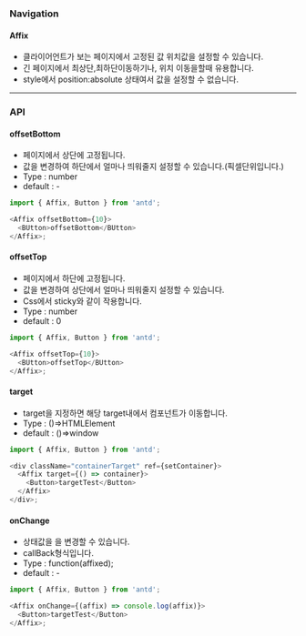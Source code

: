 ### Navigation

#### Affix

- 클라이어언트가 보는 페이지에서 고정된 값 위치값을 설정할 수 있습니다.
- 긴 페이지에서 최상단,최하단이동하기나, 위치 이동을할때 유용합니다.
- style에서 position:absolute 상태여서 값을 설정할 수 없습니다.

---

### API

#### offsetBottom

- 페이지에서 상단에 고정됩니다.
- 값을 변경하여 하단에서 얼마나 띄워줄지 설정할 수 있습니다.(픽셀단위입니다.)
- Type : number
- default : -

```js
import { Affix, Button } from 'antd';

<Affix offsetBottom={10}>
  <BUtton>offsetBottom</BUtton>
</Affix>;
```

#### offsetTop

- 페이지에서 하단에 고정됩니다.
- 값을 변경하여 상단에서 얼마나 띄워줄지 설정할 수 있습니다.
- Css에서 sticky와 같이 작용합니다.
- Type : number
- default : 0

```js
import { Affix, Button } from 'antd';

<Affix offsetTop={10}>
  <BUtton>offsetTop</BUtton>
</Affix>;
```

#### target

- target을 지정하면 해당 target내에서 컴포넌트가 이동합니다.
- Type : ()=>HTMLElement
- default : ()=>window

```js
import { Affix, Button } from 'antd';

<div className="containerTarget" ref={setContainer}>
  <Affix target={() => container}>
    <Button>targetTest</Button>
  </Affix>
</div>;
```

#### onChange

- 상태값을 을 변경할 수 있습니다.
- callBack형식입니다.
- Type : function(affixed);
- default : -

```js
import { Affix, Button } from 'antd';

<Affix onChange={(affix) => console.log(affix)}>
  <Button>targetTest</Button>
</Affix>;
```
